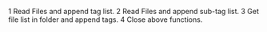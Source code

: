 1 Read Files and append tag list.
2 Read Files and append sub-tag list.
3 Get file list in folder and append tags.
4 Close above functions.
